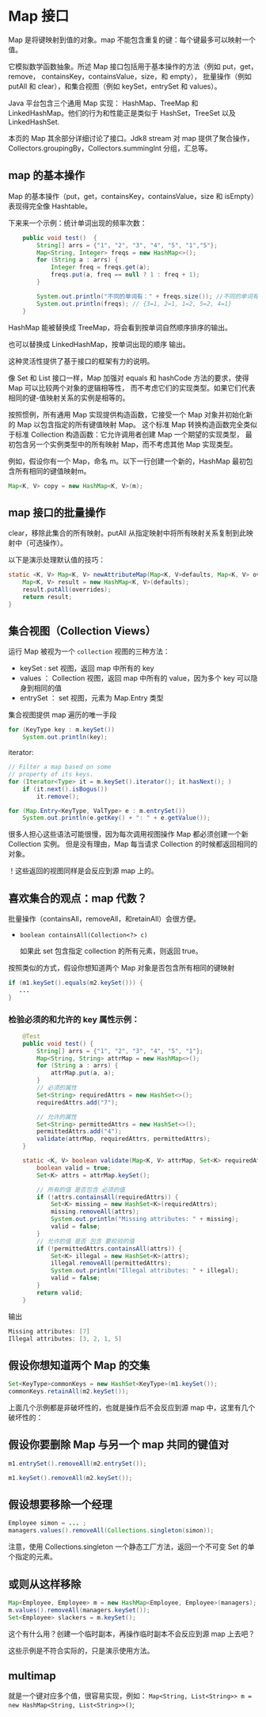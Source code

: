 # Map 接口
Map 是将键映射到值的对象。map 不能包含重复的键：每个键最多可以映射一个值。

它模拟数学函数抽象。所述 Map 接口包括用于基本操作的方法（例如 put，get，remove， containsKey，containsValue，size，和 empty），
批量操作（例如 putAll 和 clear），和集合视图（例如 keySet，entrySet 和 values）。

Java 平台包含三个通用 Map 实现： HashMap、TreeMap 和 LinkedHashMap。他们的行为和性能正是类似于 HashSet，TreeSet 以及 LinkedHashSet.

本页的 Map 其余部分详细讨论了接口。Jdk8 stream 对 map 提供了聚合操作，Collectors.groupingBy，Collectors.summingInt 分组，汇总等。


## map 的基本操作
Map 的基本操作（put，get，containsKey，containsValue，size 和 isEmpty）表现得完全像 Hashtable。

下来来一个示例：统计单词出现的频率次数：
```java
    public void test()  {
        String[] arrs = {"1", "2", "3", "4", "5", "1","5"};
        Map<String, Integer> freqs = new HashMap<>();
        for (String a : arrs) {
            Integer freq = freqs.get(a);
            freqs.put(a, freq == null ? 1 : freq + 1);
        }

        System.out.println("不同的单词有：" + freqs.size()); //不同的单词有：5
        System.out.println(freqs); // {3=1, 2=1, 1=2, 5=2, 4=1}
    }
```
HashMap 能被替换成 TreeMap，将会看到按单词自然顺序排序的输出。

也可以替换成 LinkedHashMap，按单词出现的顺序 输出。

这种灵活性提供了基于接口的框架有力的说明。


像 Set 和 List 接口一样，Map 加强对 equals 和 hashCode 方法的要求，使得 Map 可以比较两个对象的逻辑相等性，
而不考虑它们的实现类型。如果它们代表相同的键-值映射关系的实例是相等的。

按照惯例，所有通用 Map 实现提供构造函数，它接受一个 Map 对象并初始化新的 Map 以包含指定的所有键值映射 Map。
这个标准 Map 转换构造函数完全类似于标准 Collection 构造函数：它允许调用者创建 Map 一个期望的实现类型，
最初包含另一个实例类型中的所有映射 Map，而不考虑其他 Map 实现类型。

例如，假设你有一个 Map，命名 m。以下一行创建一个新的，HashMap 最初包含所有相同的键值映射m。

```java
Map<K, V> copy = new HashMap<K, V>(m);
```

## map 接口的批量操作
clear，移除此集合的所有映射。putAll 从指定映射中将所有映射关系复制到此映射中（可选操作）。

以下是演示处理默认值的技巧：

```java
static <K, V> Map<K, V> newAttributeMap(Map<K, V>defaults, Map<K, V> overrides) {
    Map<K, V> result = new HashMap<K, V>(defaults);
    result.putAll(overrides);
    return result;
}
```

## 集合视图（Collection Views）

运行 Map 被视为一个 `collection` 视图的三种方法：

- keySet : set 视图，返回 map 中所有的 key
- values ： Collection 视图，返回 map 中所有的 value，因为多个 key 可以隐身到相同的值
- entrySet ： set 视图，元素为 Map.Entry 类型

集合视图提供 map 遍历的唯一手段

```java
for (KeyType key : m.keySet())
    System.out.println(key);
```

iterator:

```java
// Filter a map based on some
// property of its keys.
for (Iterator<Type> it = m.keySet().iterator(); it.hasNext(); )
    if (it.next().isBogus())
        it.remove();
```        

```java
for (Map.Entry<KeyType, ValType> e : m.entrySet())
    System.out.println(e.getKey() + ": " + e.getValue());
```

很多人担心这些语法可能很慢，因为每次调用视图操作 Map 都必须创建一个新 Collection 实例。
但是没有理由，Map 每当请求 Collection 的时候都返回相同的对象。

！这些返回的视图同样是会反应到源 map 上的。

## 喜欢集合的观点：map 代数？

批量操作（containsAll，removeAll，和retainAll）会很方便。

- `boolean containsAll(Collection<?> c) `

  如果此 set 包含指定 collection 的所有元素，则返回 true。

 按照类似的方式，假设你想知道两个 Map 对象是否包含所有相同的键映射

 ```java
 if (m1.keySet().equals(m2.keySet())) {
    ...
}
 ```   

### 检验必须的和允许的 key 属性示例：  

```java
    @Test
    public void test() {
        String[] arrs = {"1", "2", "3", "4", "5", "1"};
        Map<String, String> attrMap = new HashMap<>();
        for (String a : arrs) {
            attrMap.put(a, a);
        }
        // 必须的属性
        Set<String> requiredAttrs = new HashSet<>();
        requiredAttrs.add("7");

        // 允许的属性
        Set<String> permittedAttrs = new HashSet<>();
        permittedAttrs.add("4");
        validate(attrMap, requiredAttrs, permittedAttrs);
    }

    static <K, V> boolean validate(Map<K, V> attrMap, Set<K> requiredAttrs, Set<K> permittedAttrs) {
        boolean valid = true;
        Set<K> attrs = attrMap.keySet();

        // 所有的值 是否包含 必须的值
        if (!attrs.containsAll(requiredAttrs)) {
            Set<K> missing = new HashSet<K>(requiredAttrs);
            missing.removeAll(attrs);
            System.out.println("Missing attributes: " + missing);
            valid = false;
        }
        // 允许的值 是否 包含 要校验的值
        if (!permittedAttrs.containsAll(attrs)) {
            Set<K> illegal = new HashSet<K>(attrs);
            illegal.removeAll(permittedAttrs);
            System.out.println("Illegal attributes: " + illegal);
            valid = false;
        }
        return valid;
    }
```
输出

```java
Missing attributes: [7]
Illegal attributes: [3, 2, 1, 5]
```

## 假设你想知道两个 Map 的交集

```java
Set<KeyType>commonKeys = new HashSet<KeyType>(m1.keySet());
commonKeys.retainAll(m2.keySet());
```

上面几个示例都是非破坏性的，也就是操作后不会反应到源 map 中，这里有几个破坏性的：

## 假设你要删除 Map 与另一个 map 共同的键值对

```java
m1.entrySet().removeAll(m2.entrySet());

m1.keySet().removeAll(m2.keySet());
```

## 假设想要移除一个经理

```java
Employee simon = ... ;
managers.values().removeAll(Collections.singleton(simon));
```

注意，使用 Collections.singleton 一个静态工厂方法，返回一个不可变 Set 的单个指定的元素。

## 或则从这样移除

```java
Map<Employee, Employee> m = new HashMap<Employee, Employee>(managers);
m.values().removeAll(managers.keySet());
Set<Employee> slackers = m.keySet();
```

这个有什么用？创建一个临时副本，再操作临时副本不会反应到源 map 上去吧？


这些示例是不符合实际的，只是演示使用方法。

## multimap

就是一个键对应多个值，很容易实现，例如： `Map<String, List<String>> m = new HashMap<String, List<String>>()`;
